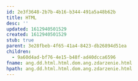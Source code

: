 ```yaml
---
id: 2e3f3648-2b7b-4b16-b344-491a5a48b62b
title: HTML
desc: ''
updated: 1612940501529
created: 1612940501529
stub: true
parent: 3e28fbeb-4f65-41a4-8423-db26894d51ea
children:
  - 9a60d4ad-bf76-4e15-b48f-ad40dcca6596
fname: ang.dd.html.html.dom.ang.zdarzenie.html
hpath: ang.dd.html.html.dom.ang.zdarzenie.html
---
```



